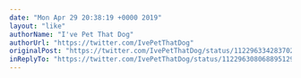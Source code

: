 ```yaml
---
date: "Mon Apr 29 20:38:19 +0000 2019"
layout: "like"
authorName: "I've Pet That Dog"
authorUrl: "https://twitter.com/IvePetThatDog"
originalPost: "https://twitter.com/IvePetThatDog/status/1122963342837022725"
inReplyTo: "https://twitter.com/IvePetThatDog/status/1122963080688951297"
---
```

